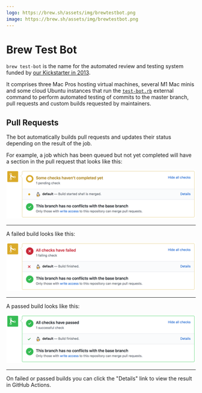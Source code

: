 ```yaml
---
logo: https://brew.sh/assets/img/brewtestbot.png
image: https://brew.sh/assets/img/brewtestbot.png
---
```


# Brew Test Bot

`brew test-bot` is the name for the automated review and testing system funded by [our Kickstarter in 2013](https://www.kickstarter.com/projects/homebrew/brew-test-bot).

It comprises three Mac Pros hosting virtual machines, several M1 Mac minis and some cloud Ubuntu instances that run the [`test-bot.rb`](https://github.com/Homebrew/homebrew-test-bot) external command to perform automated testing of commits to the master branch, pull requests and custom builds requested by maintainers.

## Pull Requests

The bot automatically builds pull requests and updates their status depending on the result of the job.

For example, a job which has been queued but not yet completed will have a section in the pull request that looks like this:

![Triggered Pull Request](assets/img/docs/brew-test-bot-triggered-pr.png)

---

A failed build looks like this:

![Failed Pull Request](assets/img/docs/brew-test-bot-failed-pr.png)

---

A passed build looks like this:

![Passed Pull Request](assets/img/docs/brew-test-bot-passed-pr.png)

---

On failed or passed builds you can click the "Details" link to view the result in GitHub Actions.
